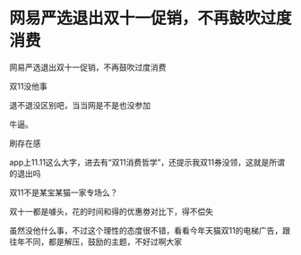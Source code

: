 # 网易严选退出双十一促销，不再鼓吹过度消费


网易严选退出双十一促销，不再鼓吹过度消费

双11没他事

退不退没区别吧，当当网是不是也没参加

牛逼。

刷存在感

app上11.11这么大字，进去有“双11消费哲学”，还提示我双11券没领，这就是所谓的退出吗<img src="static/image/smiley/default/lol.gif" smilieid="12" border="0" alt="" />

双11不是某宝某猫一家专场么？<img id="aimg_mLqFq" onclick="zoom(this, this.src, 0, 0, 0)" class="zoom" src="https://cdn.jsdelivr.net/gh/hishis/forum-master/public/images/patch.gif" onmouseover="img_onmouseoverfunc(this)" onload="thumbImg(this)" border="0" alt="" />

双十一都是噱头，花的时间和得的优惠劵对比下，得不偿失

虽然没他什么事，不过这个理性的态度很不错，看看今年天猫双11的电梯广告，跟往年不同，都是解压，鼓励的主题，不好过啊大家
